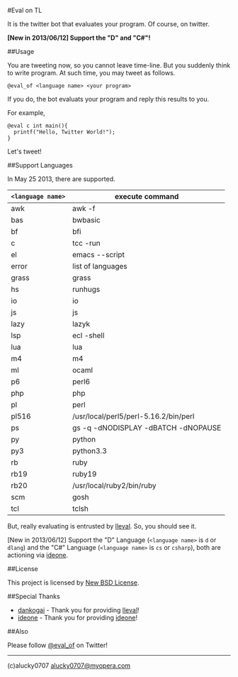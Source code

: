 #Eval on TL

It is the twitter bot that evaluates your program. Of course, on twitter.

__[New in 2013/06/12] Support the "D" and "C#"!__

##Usage

You are tweeting now, so you cannot leave time-line. But you suddenly think to write program. At such time, you may tweet as follows.

```
@eval_of <language name> <your program>
```

If you do, the bot evaluats your program and reply this results to you.

For example,

```
@eval c int main(){
  printf("Hello, Twitter World!");
}
```

Let's tweet!

##Support Languages

In May 25 2013, there are supported.

|`<language name>`|execute command|
|-------------|---------------|
|awk|awk -f|
|bas|bwbasic|
|bf|bfi|
|c|tcc -run|
|el|emacs --script|
|error|list of languages|
|grass|grass|
|hs|runhugs|
|io|io|
|js|js|
|lazy|lazyk|
|lsp|ecl -shell|
|lua|lua|
|m4|m4|
|ml|ocaml|
|p6|perl6|
|php|php|
|pl|perl|
|pl516|/usr/local/perl5/perl-5.16.2/bin/perl|
|ps|gs -q -dNODISPLAY -dBATCH -dNOPAUSE|
|py|python|
|py3|python3.3|
|rb|ruby|
|rb19|ruby19|
|rb20|/usr/local/ruby2/bin/ruby|
|scm|gosh|
|tcl|tclsh|

But, really evaluating is entrusted by [lleval]. So, you should see it.

[New in 2013/06/12] Support the "D" Language (`<language name>` is `d` or `dlang`) and the "C#" Language (`<language name>` is `cs` or `csharp`), both are actioning via [ideone].

##License

This project is licensed by [New BSD License](http://www.freebsd.org/copyright/freebsd-license.html).

##Special Thanks
                                                      
 * [dankogai](https://twitter.com/#!/dankogai) - Thank you for providing [lleval]!
 * [ideone] - Thank you for providing [ideone]!

##Also

Please follow [@eval_of](https://twitter.com/eval_of) on Twitter!

- - -

(c)alucky0707 <alucky0707@myopera.com>

[lleval]: http://colabv6.dan.co.jp/lleval.html
[ideone]: http://ideone.com/
